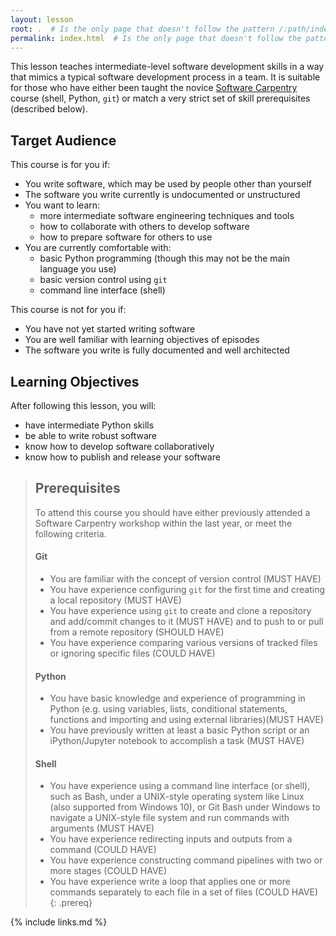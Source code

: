 ```yaml
---
layout: lesson
root: .  # Is the only page that doesn't follow the pattern /:path/index.html
permalink: index.html  # Is the only page that doesn't follow the pattern /:path/index.html
---
```

This lesson teaches intermediate-level software development skills in a way that mimics a typical software 
development process in a team. It is suitable for those who have either been taught the novice 
[Software Carpentry](https://software-carpentry.org/) course (shell, Python, `git`) or match a very strict set of 
skill prerequisites (described below).

## Target Audience
This course is for you if:
- You write software, which may be used by people other than yourself
- The software you write currently is undocumented or unstructured
- You want to learn:
    - more intermediate software engineering techniques and tools
    - how to collaborate with others to develop software
    - how to prepare software for others to use
- You are currently comfortable with:
    - basic Python programming (though this may not be the main language you use)
    - basic version control using `git`
    - command line interface (shell)
     
 This course is not for you if:
 - You have not yet started writing software
 - You are well familiar with learning objectives of episodes 
 - The software you write is fully documented and well architected
  
## Learning Objectives
After following this lesson, you will:

- have intermediate Python skills
- be able to write robust software
- know how to develop software collaboratively
- know how to publish and release your software

> ## Prerequisites
> To attend this course you should have either previously attended a Software Carpentry workshop within the last year, 
 or meet the following criteria.
>     
> #### Git
> - You are familiar with the concept of version control (MUST HAVE)
> - You have experience configuring `git` for the first time and creating a local repository (MUST HAVE)
> - You have experience using `git` to create and clone a repository and add/commit changes to it (MUST HAVE) and to 
> push to or pull from a remote repository (SHOULD HAVE)
> - You have experience comparing various versions of tracked files or ignoring specific files (COULD HAVE)
>
> #### Python
> - You have basic knowledge and experience of programming in Python (e.g. using variables, lists, conditional 
> statements, functions and importing and using external libraries)(MUST HAVE)
> - You have previously written at least a basic Python script or an iPython/Jupyter notebook to accomplish a task (MUST HAVE)
>
> #### Shell
> - You have experience using a command line interface (or shell), such as Bash, under a UNIX-style operating system like 
> Linux (also supported from Windows 10), or Git Bash under Windows to navigate a UNIX-style file system and run 
> commands with arguments (MUST HAVE)
> - You have experience redirecting inputs and outputs from a command (COULD HAVE) 
> - You have experience constructing command pipelines with two or more stages (COULD HAVE)
> - You have experience write a loop that applies one or more commands separately to each file in a set of files (COULD HAVE)
{: .prereq}

{% include links.md %}
